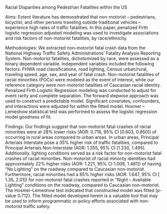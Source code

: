 Racial Disparities among Pedestrian Fatalities within the US

Aims:  Extent literature has demonstrated that non-motorist – pedestrians, bicyclist, and other persons traveling outside traditional vehicles – experience high rates of traffic fatalities. In this paper, penalized Firth logistic regression adjusted modeling was used to investigate associations and risk factors of non-motorist fatalities, by race/ethnicity.

Methodologies: We extracted non-motorist fatal crash data from the National Highway Traffic Safety Administrations’ Fatality Analysis Reporting System. Non-motorist fatalities, dichotomized by race, were assessed as a binary dependent variable. Independent variables included the following factors: FHWA road classifications, road lighting, Census urban/rural, traveling speed, age, sex, and year of fatal crash. Non-motorist fatalities of racial minorities (POCs) were modeled as the event of interest, while our reference category were non-motorist fatalities of Caucasian racial identity. Penalized Firth Logistic Regression modeling was conducted to adjust for event rarity and complete separation. The forward stepwise approach was used to construct a predictable model. Significant covariates, confounders, and interactions were adjusted for within the fitted model. Hosmer – Lemeshow statistical test was performed to assess the logistic regression model goodness of fit. 

Findings:  Our findings suggest that non-motorist fatal crashes of racial minorities were at 28% lower risks (AOR: 0.716, 95% CI [0.603, 0.850]) of occurring in rural areas compared to urban areas. In urban areas, Principal Arterials Interstate pose a 35% higher risk of traffic fatalities, compared to Principal Arterials Non-Interstate (AOR: 1.355, 95% CI [1.230, 1.495). Additionally, lighting conditions served as a risk factor for non-motorist fatal crashes of racial minorities. Non-motorist of racial minority identities had approximately 22% higher risks (AOR: 1.221, 95% CI 1.008, 1.481]) of having “No Lighting” on the roadway compared to Caucasian non-motorist. Furthermore, racial minorities had a 65% higher risks (AOR: 1.647, 95% CI [ 1.35, 2.01]) for non-motorist fatal crashes reported in “Night – Available Lighting” conditions on the roadway, compared to Caucasian non-motorist. The Hosmer-Lemeshow test indicated that constructed model was fitted (p-value 0.712). The fitted model developed herein is a valuable tool that may be used to inform programmatic or policy efforts associated with non-motorist traffic safety. 
